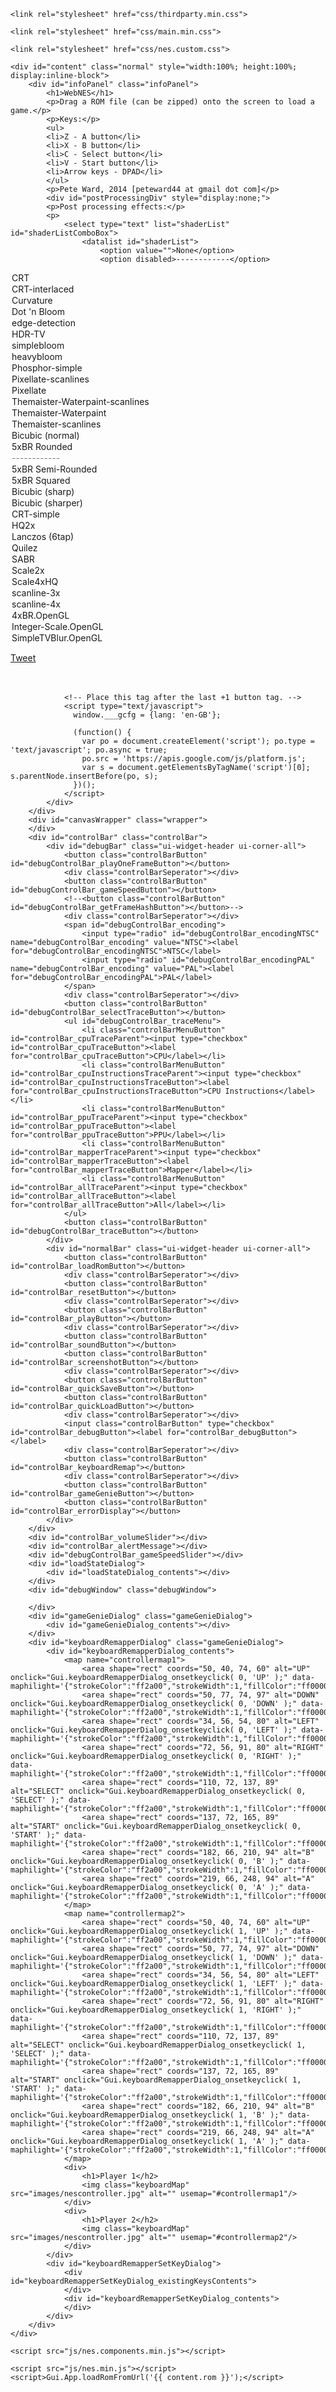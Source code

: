 <!DOCTYPE HTML>
<html lang="en">
<head>
    <base href="/retro-host/static/nes/">
    <meta http-equiv="Content-Type" content="text/html; charset=iso-8859-1"/>
	<title>WebNES</title>
    <meta charset="utf-8"/>
	<meta http-equiv="Cache-Control" content="no-store" /> <!-- stops chrome from caching -->
	
	<link rel="stylesheet" href="css/thirdparty.min.css">
	
	<link rel="stylesheet" href="css/main.min.css">
	
	<link rel="stylesheet" href="css/nes.custom.css">

</head>

<!-- onunload="" prevents firefox caching javascript files -->
<body onunload="" id="body">
<div id="fb-root"></div>
	<!-- facebook api -->
	<script>(function(d, s, id) {
	  var js, fjs = d.getElementsByTagName(s)[0];
	  if (d.getElementById(id)) return;
	  js = d.createElement(s); js.id = id;
	  js.src = "//connect.facebook.net/en_GB/sdk.js#xfbml=1&version=v2.0&appId=310800822454793";
	  fjs.parentNode.insertBefore(js, fjs);
	}(document, 'script', 'facebook-jssdk'));</script>
	
	<div id="content" class="normal" style="width:100%; height:100%; display:inline-block">
		<div id="infoPanel" class="infoPanel">
			<h1>WebNES</h1>
			<p>Drag a ROM file (can be zipped) onto the screen to load a game.</p>
			<p>Keys:</p>
			<ul>
			<li>Z - A button</li>
			<li>X - B button</li>
			<li>C - Select button</li>
			<li>V - Start button</li>
			<li>Arrow keys - DPAD</li>
			</ul>
			<p>Pete Ward, 2014 [peteward44 at gmail dot com]</p>
			<div id="postProcessingDiv" style="display:none;">
			<p>Post processing effects:</p>
			<p>
				<select type="text" list="shaderList" id="shaderListComboBox">
					<datalist id="shaderList">
						<option value="">None</option>
						<option disabled>------------</option>
<option value="v1.0/CRT.xml">CRT</option>
<option value="v1.1/CRT-interlaced.xml">CRT-interlaced</option>
<option value="v1.0/Curvature.xml">Curvature</option>
<option value="v1.0/Dot 'n Bloom.xml">Dot 'n Bloom</option>
<option value="v1.0/edge-detection.xml">edge-detection</option>
<option value="v1.0/HDR-TV.xml">HDR-TV</option>
<option value="v1.0/simplebloom.xml">simplebloom</option>
<option value="v1.0/heavybloom.xml">heavybloom</option>
<option value="v1.0/Phosphor-simple.xml">Phosphor-simple</option>
<option value="v1.0/Pixellate-scanlines.xml">Pixellate-scanlines</option>
<option value="v1.0/Pixellate.xml">Pixellate</option>
<option value="v1.0/Themaister-Waterpaint-scanlines.xml">Themaister-Waterpaint-scanlines</option>
<option value="v1.0/Themaister-Waterpaint.xml">Themaister-Waterpaint</option>
<option value="v1.0/Themaister-scanlines.xml">Themaister-scanlines</option>
<option value="v1.0/Bicubic (normal).xml">Bicubic (normal)</option>
<option value="v1.0/5xBR Rounded.xml">5xBR Rounded</option>
<option disabled>------------</option>
<option value="v1.0/5xBR Semi-Rounded.xml">5xBR Semi-Rounded</option>
<option value="v1.0/5xBR Squared.xml">5xBR Squared</option>
<option value="v1.0/Bicubic (sharp).xml">Bicubic (sharp)</option>
<option value="v1.0/Bicubic (sharper).xml">Bicubic (sharper)</option>
<option value="v1.0/CRT-simple.xml">CRT-simple</option>
<option value="v1.0/HQ2x.xml">HQ2x</option>
<option value="v1.0/Lanczos (6tap).xml">Lanczos (6tap)</option>
<option value="v1.0/Quilez.xml">Quilez</option>
<option value="v1.0/SABR.xml">SABR</option>
<option value="v1.0/Scale2x.xml">Scale2x</option>
<option value="v1.0/Scale4xHQ.xml">Scale4xHQ</option>
<option value="v1.0/scanline-3x.xml">scanline-3x</option>
<option value="v1.0/scanline-4x.xml">scanline-4x</option>
<option value="v1.1/4xBR.OpenGL.xml">4xBR.OpenGL</option>
<option value="v1.1/Integer-Scale.OpenGL.xml">Integer-Scale.OpenGL</option>
<option value="v1.1/SimpleTVBlur.OpenGL.xml">SimpleTVBlur.OpenGL</option>
					</datalist>
				</select>
			</p>
			</div>
		</div>
		<div id="socialMediaPanel" class="socialMediaPanel">
			<div id="twitter">
				<a href="https://twitter.com/share" class="twitter-share-button" data-url="http://peteward44.github.io/WebNES/" data-text="WebNES - A superior NES emulator for the Web">Tweet</a>
				<script>!function(d,s,id){var js,fjs=d.getElementsByTagName(s)[0],p=/^http:/.test(d.location)?'http':'https';if(!d.getElementById(id)){js=d.createElement(s);js.id=id;js.src=p+'://platform.twitter.com/widgets.js';fjs.parentNode.insertBefore(js,fjs);}}(document, 'script', 'twitter-wjs');</script>
			</div>
			<div>&nbsp;</div>
			<div id="facebook">
				<div class="fb-like" data-href="http://peteward44.github.io/WebNES" data-layout="button" data-action="recommend" data-show-faces="true" data-share="true"></div>
			</div>
			<div>&nbsp;</div>
			<div id="google">
				<!-- Place this tag where you want the +1 button to render. -->
				<div class="g-plusone" data-size="medium" data-href="https://github.com/peteward44/WebNES"></div>

				<!-- Place this tag after the last +1 button tag. -->
				<script type="text/javascript">
				  window.___gcfg = {lang: 'en-GB'};

				  (function() {
					var po = document.createElement('script'); po.type = 'text/javascript'; po.async = true;
					po.src = 'https://apis.google.com/js/platform.js';
					var s = document.getElementsByTagName('script')[0]; s.parentNode.insertBefore(po, s);
				  })();
				</script>
			</div>
		</div>
		<div id="canvasWrapper" class="wrapper">
		</div>
		<div id="controlBar" class="controlBar">
			<div id="debugBar" class="ui-widget-header ui-corner-all">
				<button class="controlBarButton" id="debugControlBar_playOneFrameButton"></button>
				<div class="controlBarSeperator"></div>
				<button class="controlBarButton" id="debugControlBar_gameSpeedButton"></button>
				<!--<button class="controlBarButton" id="debugControlBar_getFrameHashButton"></button>-->
				<div class="controlBarSeperator"></div>
				<span id="debugControlBar_encoding">
					<input type="radio" id="debugControlBar_encodingNTSC" name="debugControlBar_encoding" value="NTSC"><label for="debugControlBar_encodingNTSC">NTSC</label>
					<input type="radio" id="debugControlBar_encodingPAL" name="debugControlBar_encoding" value="PAL"><label for="debugControlBar_encodingPAL">PAL</label>
				</span>
				<div class="controlBarSeperator"></div>
				<button class="controlBarButton" id="debugControlBar_selectTraceButton"></button>
				<ul id="debugControlBar_traceMenu">
					<li class="controlBarMenuButton" id="controlBar_cpuTraceParent"><input type="checkbox" id="controlBar_cpuTraceButton"><label for="controlBar_cpuTraceButton">CPU</label></li>
					<li class="controlBarMenuButton" id="controlBar_cpuInstructionsTraceParent"><input type="checkbox" id="controlBar_cpuInstructionsTraceButton"><label for="controlBar_cpuInstructionsTraceButton">CPU Instructions</label></li>
					<li class="controlBarMenuButton" id="controlBar_ppuTraceParent"><input type="checkbox" id="controlBar_ppuTraceButton"><label for="controlBar_ppuTraceButton">PPU</label></li>
					<li class="controlBarMenuButton" id="controlBar_mapperTraceParent"><input type="checkbox" id="controlBar_mapperTraceButton"><label for="controlBar_mapperTraceButton">Mapper</label></li>
					<li class="controlBarMenuButton" id="controlBar_allTraceParent"><input type="checkbox" id="controlBar_allTraceButton"><label for="controlBar_allTraceButton">All</label></li>
				</ul>
				<button class="controlBarButton" id="debugControlBar_traceButton"></button>
			</div>
			<div id="normalBar" class="ui-widget-header ui-corner-all">
				<button class="controlBarButton" id="controlBar_loadRomButton"></button>
				<div class="controlBarSeperator"></div>
				<button class="controlBarButton" id="controlBar_resetButton"></button>
				<div class="controlBarSeperator"></div>
				<button class="controlBarButton" id="controlBar_playButton"></button>
				<div class="controlBarSeperator"></div>
				<button class="controlBarButton" id="controlBar_soundButton"></button>
				<button class="controlBarButton" id="controlBar_screenshotButton"></button>
				<div class="controlBarSeperator"></div>
				<button class="controlBarButton" id="controlBar_quickSaveButton"></button>
				<button class="controlBarButton" id="controlBar_quickLoadButton"></button>
				<div class="controlBarSeperator"></div>
				<input class="controlBarButton" type="checkbox" id="controlBar_debugButton"><label for="controlBar_debugButton"></label>
				<div class="controlBarSeperator"></div>
				<button class="controlBarButton" id="controlBar_keyboardRemap"></button>
				<div class="controlBarSeperator"></div>
				<button class="controlBarButton" id="controlBar_gameGenieButton"></button>
				<button class="controlBarButton" id="controlBar_errorDisplay"></button>
			</div>
		</div>
		<div id="controlBar_volumeSlider"></div>
		<div id="controlBar_alertMessage"></div>
		<div id="debugControlBar_gameSpeedSlider"></div>
		<div id="loadStateDialog">
			<div id="loadStateDialog_contents"></div>
		</div>
		<div id="debugWindow" class="debugWindow">
<!-- 			<div class="cpuInstructions">
			</div>
			<div class="logWindow">
			</div>
			<div class="paletteDisplay">
			</div>
			<div class="spriteDisplay">
			</div> -->
		</div>
		<div id="gameGenieDialog" class="gameGenieDialog">
			<div id="gameGenieDialog_contents"></div>
		</div>
		<div id="keyboardRemapperDialog" class="gameGenieDialog">
			<div id="keyboardRemapperDialog_contents">
				<map name="controllermap1">
					<area shape="rect" coords="50, 40, 74, 60" alt="UP" onclick="Gui.keyboardRemapperDialog_onsetkeyclick( 0, 'UP' );" data-maphilight='{"strokeColor":"ff2a00","strokeWidth":1,"fillColor":"ff0000","fillOpacity":0.4}'/>
					<area shape="rect" coords="50, 77, 74, 97" alt="DOWN" onclick="Gui.keyboardRemapperDialog_onsetkeyclick( 0, 'DOWN' );" data-maphilight='{"strokeColor":"ff2a00","strokeWidth":1,"fillColor":"ff0000","fillOpacity":0.4}'/>
					<area shape="rect" coords="34, 56, 54, 80" alt="LEFT" onclick="Gui.keyboardRemapperDialog_onsetkeyclick( 0, 'LEFT' );" data-maphilight='{"strokeColor":"ff2a00","strokeWidth":1,"fillColor":"ff0000","fillOpacity":0.4}'/>
					<area shape="rect" coords="72, 56, 91, 80" alt="RIGHT" onclick="Gui.keyboardRemapperDialog_onsetkeyclick( 0, 'RIGHT' );" data-maphilight='{"strokeColor":"ff2a00","strokeWidth":1,"fillColor":"ff0000","fillOpacity":0.4}'/>
					<area shape="rect" coords="110, 72, 137, 89" alt="SELECT" onclick="Gui.keyboardRemapperDialog_onsetkeyclick( 0, 'SELECT' );" data-maphilight='{"strokeColor":"ff2a00","strokeWidth":1,"fillColor":"ff0000","fillOpacity":0.4}'/>
					<area shape="rect" coords="137, 72, 165, 89" alt="START" onclick="Gui.keyboardRemapperDialog_onsetkeyclick( 0, 'START' );" data-maphilight='{"strokeColor":"ff2a00","strokeWidth":1,"fillColor":"ff0000","fillOpacity":0.4}'/>
					<area shape="rect" coords="182, 66, 210, 94" alt="B" onclick="Gui.keyboardRemapperDialog_onsetkeyclick( 0, 'B' );" data-maphilight='{"strokeColor":"ff2a00","strokeWidth":1,"fillColor":"ff0000","fillOpacity":0.4}'/>
					<area shape="rect" coords="219, 66, 248, 94" alt="A" onclick="Gui.keyboardRemapperDialog_onsetkeyclick( 0, 'A' );" data-maphilight='{"strokeColor":"ff2a00","strokeWidth":1,"fillColor":"ff0000","fillOpacity":0.4}'/>
				</map>
				<map name="controllermap2">
					<area shape="rect" coords="50, 40, 74, 60" alt="UP" onclick="Gui.keyboardRemapperDialog_onsetkeyclick( 1, 'UP' );" data-maphilight='{"strokeColor":"ff2a00","strokeWidth":1,"fillColor":"ff0000","fillOpacity":0.4}'/>
					<area shape="rect" coords="50, 77, 74, 97" alt="DOWN" onclick="Gui.keyboardRemapperDialog_onsetkeyclick( 1, 'DOWN' );" data-maphilight='{"strokeColor":"ff2a00","strokeWidth":1,"fillColor":"ff0000","fillOpacity":0.4}'/>
					<area shape="rect" coords="34, 56, 54, 80" alt="LEFT" onclick="Gui.keyboardRemapperDialog_onsetkeyclick( 1, 'LEFT' );" data-maphilight='{"strokeColor":"ff2a00","strokeWidth":1,"fillColor":"ff0000","fillOpacity":0.4}'/>
					<area shape="rect" coords="72, 56, 91, 80" alt="RIGHT" onclick="Gui.keyboardRemapperDialog_onsetkeyclick( 1, 'RIGHT' );" data-maphilight='{"strokeColor":"ff2a00","strokeWidth":1,"fillColor":"ff0000","fillOpacity":0.4}'/>
					<area shape="rect" coords="110, 72, 137, 89" alt="SELECT" onclick="Gui.keyboardRemapperDialog_onsetkeyclick( 1, 'SELECT' );" data-maphilight='{"strokeColor":"ff2a00","strokeWidth":1,"fillColor":"ff0000","fillOpacity":0.4}'/>
					<area shape="rect" coords="137, 72, 165, 89" alt="START" onclick="Gui.keyboardRemapperDialog_onsetkeyclick( 1, 'START' );" data-maphilight='{"strokeColor":"ff2a00","strokeWidth":1,"fillColor":"ff0000","fillOpacity":0.4}'/>
					<area shape="rect" coords="182, 66, 210, 94" alt="B" onclick="Gui.keyboardRemapperDialog_onsetkeyclick( 1, 'B' );" data-maphilight='{"strokeColor":"ff2a00","strokeWidth":1,"fillColor":"ff0000","fillOpacity":0.4}'/>
					<area shape="rect" coords="219, 66, 248, 94" alt="A" onclick="Gui.keyboardRemapperDialog_onsetkeyclick( 1, 'A' );" data-maphilight='{"strokeColor":"ff2a00","strokeWidth":1,"fillColor":"ff0000","fillOpacity":0.4}'/>
				</map>
				<div>
					<h1>Player 1</h2>
					<img class="keyboardMap" src="images/nescontroller.jpg" alt="" usemap="#controllermap1"/>
				</div>
				<div>
					<h1>Player 2</h2>
					<img class="keyboardMap" src="images/nescontroller.jpg" alt="" usemap="#controllermap2"/>
				</div>
			</div>
			<div id="keyboardRemapperSetKeyDialog">
				<div id="keyboardRemapperSetKeyDialog_existingKeysContents">
				</div>
				<div id="keyboardRemapperSetKeyDialog_contents">
				</div>
			</div>
		</div>
	</div>

	<script src="js/nes.components.min.js"></script>
		
	<script src="js/nes.min.js"></script>
	<script>Gui.App.loadRomFromUrl('{{ content.rom }}');</script>
</body>
</html>
